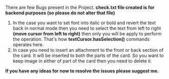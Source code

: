 There are few Bugs present in the Project.
**check.txt file created is for backend purposes (so please do not alter that file)**
1. In the case you want to set font into italic or bold and revert the text back in normal mode then you need to select the text from left to right **(move cursor from left to right)** then only you will be apply
   to perform the operation. That's how **textCursor.hasSelection()** commands operates here.
2. In case you need to insert an attachment to the front or back section of the card. It will be inserted to both the parts of the card. So you want to keep image in either of part of the card then you need to
   delete it.

**If you have any ideas for now to resolve the issues please suggest me.**

